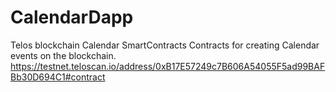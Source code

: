 # CalendarDapp
Telos blockchain Calendar SmartContracts
Contracts for creating Calendar events on the blockchain. 
https://testnet.teloscan.io/address/0xB17E57249c7B606A54055F5ad99BAFBb30D694C1#contract

